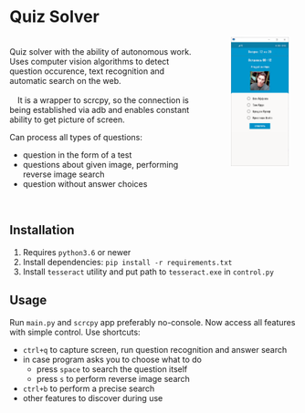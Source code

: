 # Quiz Solver

<p>
<img style="padding-left: 50px;" align="right" src="resources\question_example.png" alt="GUI" width="20%" hspace=15>
<br>Quiz solver with the ability of autonomous work. <br>Uses computer vision algorithms to detect question occurence,
text recognition and automatic search on the web.
<br><br>
&emsp;It is a wrapper to scrcpy, so the connection is being established via adb and enables constant ability to get picture of screen.

Can process all types of questions:
- question in the form of a test
- questions about given image, performing reverse image search
- question without answer choices
</p>
<br>

## Installation

1. Requires `python3.6` or newer
2. Install dependencies: `pip install -r requirements.txt`
3. Install `tesseract` utility and put path to `tesseract.exe` in `control.py`

## Usage

Run `main.py` and `scrcpy` app preferably no-console. Now access all features with simple control.
Use shortcuts:
- `ctrl+q` to capture screen, run question recognition and answer search
- in case program asks you to choose what to do
    - press `space` to search the question itself
    - press `s` to perform reverse image search
- `ctrl+b` to perform a precise search
- other features to discover during use

